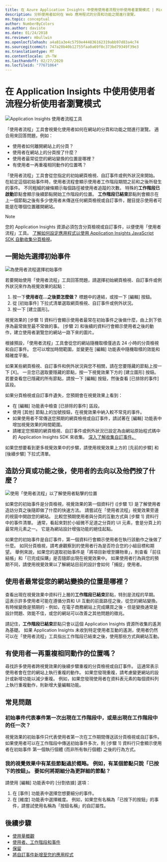 ```yaml
---
title: 在 Azure Application Insights 中使用使用者流程分析使用者瀏覽模式 | Microsoft docs
description: 分析使用者如何在 Web 應用程式的分頁和功能之間進行瀏覽。
ms.topic: conceptual
author: NumberByColors
ms.author: daviste
ms.date: 01/24/2018
ms.reviewer: mbullwin
ms.openlocfilehash: a4a81a3e4c5759e444836162319abb97d83a4c74
ms.sourcegitcommit: 747a20b40b12755faa0a69f0c373bd79349f39e3
ms.translationtype: MT
ms.contentlocale: zh-TW
ms.lasthandoff: 02/27/2020
ms.locfileid: "77671064"
---
```

# <a name="analyze-user-navigation-patterns-with-user-flows-in-application-insights"></a>在 Application Insights 中使用使用者流程分析使用者瀏覽模式

![Application Insights 使用者流程工具](./media/usage-flows/00001-flows.png)

「使用者流程」工具會視覺化使用者如何在網站的分頁和功能之間進行瀏覽。 適合用來回答問題，例如：

* 使用者如何離開網站上的分頁？
* 使用者在網站上的分頁按了什麼？
* 使用者最常從您的網站變換的位置是哪裡？
* 有使用者一再重複相同動作的位置嗎？

「使用者流程」工具會從您指定的初始網頁檢視、自訂事件或例外狀況來開始。 在給定這個初始事件時，使用者流程會顯示使用者工作階段期間之前和之後所發生的事件。 不同粗細的線條顯示每個路徑被使用者追蹤的次數。 特殊的**工作階段已啟動**節點會顯示後續節點開始工作階段的位置。 **工作階段已結束**節點則會顯示在上一個節點之後有多少使用者未傳送任何網頁檢視或自訂事件，醒目提示使用者可能是在哪個位置離開網站。

> [!NOTE]
> 您的 Application Insights 資源必須包含分頁檢視或自訂事件，以便使用「使用者流程」工具。 [了解如何設定應用程式以使用 Application Insights JavaScript SDK 自動收集分頁檢視](../../azure-monitor/app/javascript.md)。
>
>

## <a name="start-by-choosing-an-initial-event"></a>一開始先選擇初始事件

![為使用者流程選擇初始事件](./media/usage-flows/00002-flows-initial-event.png)

若要開始使用「使用者流程」工具回答問題，請選擇初始網頁檢視、自訂事件或例外狀況來作為視覺效果的起點：

1. 按一下**使用者在...之後要怎麼做？** 標題中的連結，或按一下 [編輯] 按鈕。
2. 從 [初始事件] 下拉式清單選取網頁檢視、自訂事件或例外狀況。
3. 按一下 [建立圖形]。

視覺效果的 [步驟 1] 資料行會顯示使用者最常在初始事件之後做什麼，由上到下依序為最常做至最不常做的事。 [步驟 2] 和後續的資料行會顯示使用者之後的動作，建立使用者瀏覽您的網站一路下來的圖片。

根據預設，「使用者流程」工具會從您的網站隨機取樣僅過去 24 小時的分頁檢視和自訂事件。 您可以增加時間範圍，並變更在 [編輯] 功能表中隨機取樣的效能和精確度平衡。

如果某些網頁檢視、自訂事件和例外狀況與您不相關，請在您要隱藏的節點上按一下 [X]。 一旦您已選取要隱藏的節點，按一下視覺效果下方的 [建立圖形] 按鈕。 若要查看您已隱藏的所有節點，請按一下 [編輯] 按鈕，然後查看 [已排除的事件] 區段。

如果分頁檢視或自訂事件遺失，您預期會在視覺效果上看到：

* 在 [編輯] 功能表中檢查 [已排除的事件] 區段。
* 使用 [其他] 節點上的加號按鈕，在視覺效果中納入較不常見的事件。
* 如果使用者不常傳送您預期的網頁檢視或自訂事件，請試著在 [編輯] 功能表中增加視覺效果的時間範圍。
* 請確定您預期的網頁檢視、自訂事件或例外狀況已設定為由網站原始程式碼中的 Application Insights SDK 來收集。 [深入了解收集自訂事件。](../../azure-monitor/app/api-custom-events-metrics.md)

如果您想要看到更多視覺效果中的步驟，請使用視覺效果上方的 [先前的步驟] 和 [後續步驟] 下拉式清單。

## <a name="after-visiting-a-page-or-feature-where-do-users-go-and-what-do-they-click"></a>造訪分頁或功能之後，使用者的去向以及他們按了什麼？

![使用「使用者流程」以了解使用者點擊的位置](./media/usage-flows/00003-flows-one-step.png)

如果您的初始事件是分頁檢視，視覺效果的第一個資料行 ([步驟 1]) 是了解使用者造訪分頁之後隨即做了什麼的快速方法。 請嘗試在「使用者流程」視覺效果旁邊的視窗中開啟您的網站。 比較您預期使用者與分頁的互動方式與 [步驟 1] 資料行中的事件清單。 通常，看起來對於小組微不足道之分頁的 UI 元素，會是分頁上的最常用元素之一。 它是為網站設計增強功能的絕佳起點。

如果您的初始事件是自訂事件，第一個資料行會顯示使用者在執行該動作之後做了什麼。 如同分頁檢視，請考慮觀察到的使用者行為是否符合您的小組目標和期望。 舉例來說，如果您的選取初始事件是「將項目新增至購物車」，則查看「前往結帳」和「已完成採購」是否隨即出現在視覺效果中。 如果使用者行為與您的預期不同，請使用視覺效果以了解網站目前的設計會如何「捕捉」使用者。

## <a name="where-are-the-places-that-users-churn-most-from-your-site"></a>使用者最常從您的網站變換的位置是哪裡？

查看出現在視覺效果中資料行上層的**工作階段已結束**節點，特別是流程的早期。 這表示許多使用者可能在遵循分頁和 UI 互動的前面路徑之後，從您的網站變換。 有時候變換是預期的 - 例如，在電子商務網站上完成購買之後 - 但是變換通常是設計問題、效能不佳，或您的網站可以改善之其他問題的徵兆。

請記住，**工作階段已結束**節點只會以這個 Application Insights 資源所收集的遙測為基礎。 如果 Application Insights 未收到特定使用者互動的遙測，使用者仍然可以在「使用者流程」工具指出工作階段已結束之後，使用那些方式與網站互動。

## <a name="are-there-places-where-users-repeat-the-same-action-over-and-over"></a>有使用者一再重複相同動作的位置嗎？

尋找許多使用者跨視覺效果的後續步驟重複的分頁檢視或自訂事件。 這通常表示使用者會在您的網站上執行重複的動作。 如果您發現重複，請考慮變更網站的設計或新增功能以減少重複。 例如，如果您發現使用者在資料表元素的每個資料列上執行重複動作，則新增大量編輯功能。

## <a name="common-questions"></a>常見問題

### <a name="does-the-initial-event-represent-the-first-time-the-event-appears-in-a-session-or-any-time-it-appears-in-a-session"></a>初始事件代表事件第一次出現在工作階段中，或是出現在工作階段中的任一次？

視覺效果的初始事件只代表使用者第一次在工作期間傳送該分頁檢視或自訂事件。 如果使用者可以在工作階段中傳送初始事件多次，則 [步驟 1] 資料行只會顯示使用者在初始事件 第一個執行個體 (而非所有執行個體) 之後的行為方式。

### <a name="some-of-the-nodes-in-my-visualization-are-too-high-level-for-example-a-node-that-just-says-button-clicked-how-can-i-break-it-down-into-more-detailed-nodes"></a>我的視覺效果中有某些節點過於概略。 例如，有某個節點只說「已按下的按鈕」。 要如何將期細分為更詳細的節點？

請使用 [編輯] 功能表中的 [分割依據] 選項：

1. 在 [事件] 功能表中選擇您想要細分的事件。
2. 在 [維度] 功能表中選擇維度。 例如，如果您有名稱為「已按下的按鈕」的事件，請嘗試使用名稱為「按鈕名稱」的自訂屬性。

## <a name="next-steps"></a>後續步驟

* [使用量概觀](usage-overview.md)
* [使用者、工作階段和事件](usage-segmentation.md)
* [保留](usage-retention.md)
* [將自訂事件新增至您的應用程式](../../azure-monitor/app/api-custom-events-metrics.md)
